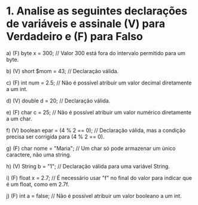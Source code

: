 # 1. Analise as seguintes declarações de variáveis e assinale (V) para Verdadeiro e (F) para Falso

a) (F) byte x = 300; // Valor 300 está fora do intervalo permitido para um byte.

b) (V) short $mom = 43; // Declaração válida.

c) (F) int num = 2.5; // Não é possível atribuir um valor decimal diretamente a um int.

d) (V) double d = 20; // Declaração válida.

e) (F) char c = 25; // Não é possível atribuir um valor numérico diretamente a um char.

f) (V) boolean epar = (4 % 2 == 0); // Declaração válida, mas a condição precisa ser corrigida para (4 % 2 == 0).

g) (F) char nome = "Maria"; // Um char só pode armazenar um único caractere, não uma string.

h) (V) String b = "1"; // Declaração válida para uma variável String.

i) (F) float x = 2.7; // É necessário usar "f" no final do valor para indicar que é um float, como em 2.7f.

j) (F) int a = false; // Não é possível atribuir um valor booleano a um int.
